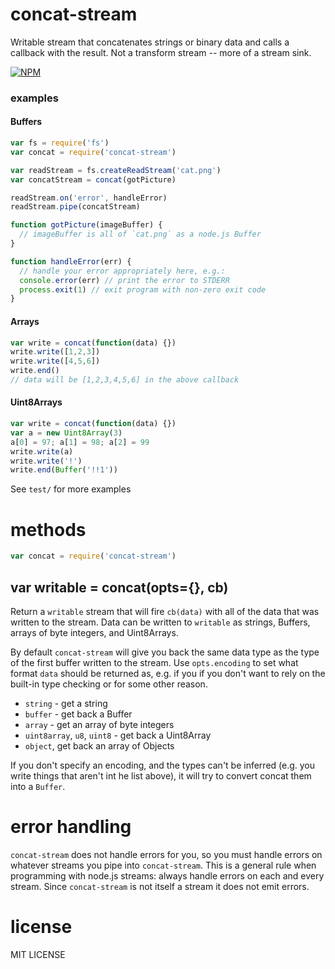 # concat-stream

Writable stream that concatenates strings or binary data and calls a callback with the result. Not a transform stream -- more of a stream sink.

[![NPM](https://nodei.co/npm/concat-stream.png)](https://nodei.co/npm/concat-stream/)

### examples

#### Buffers

```js
var fs = require('fs')
var concat = require('concat-stream')

var readStream = fs.createReadStream('cat.png')
var concatStream = concat(gotPicture)

readStream.on('error', handleError)
readStream.pipe(concatStream)

function gotPicture(imageBuffer) {
  // imageBuffer is all of `cat.png` as a node.js Buffer
}

function handleError(err) {
  // handle your error appropriately here, e.g.:
  console.error(err) // print the error to STDERR
  process.exit(1) // exit program with non-zero exit code
}

```

#### Arrays

```js
var write = concat(function(data) {})
write.write([1,2,3])
write.write([4,5,6])
write.end()
// data will be [1,2,3,4,5,6] in the above callback
```

#### Uint8Arrays

```js
var write = concat(function(data) {})
var a = new Uint8Array(3)
a[0] = 97; a[1] = 98; a[2] = 99
write.write(a)
write.write('!')
write.end(Buffer('!!1'))
```

See `test/` for more examples

# methods

```js
var concat = require('concat-stream')
```






























<extoc></extoc>

## var writable = concat(opts={}, cb)

Return a `writable` stream that will fire `cb(data)` with all of the data that
was written to the stream. Data can be written to `writable` as strings,
Buffers, arrays of byte integers, and Uint8Arrays. 

By default `concat-stream` will give you back the same data type as the type of the first buffer written to the stream. Use `opts.encoding` to set what format `data` should be returned as, e.g. if you if you don't want to rely on the built-in type checking or for some other reason.

* `string` - get a string
* `buffer` - get back a Buffer
* `array` - get an array of byte integers
* `uint8array`, `u8`, `uint8` - get back a Uint8Array
* `object`, get back an array of Objects

If you don't specify an encoding, and the types can't be inferred (e.g. you write things that aren't int he list above), it will try to convert concat them into a `Buffer`.

# error handling

`concat-stream` does not handle errors for you, so you must handle errors on whatever streams you pipe into `concat-stream`. This is a general rule when programming with node.js streams: always handle errors on each and every stream. Since `concat-stream` is not itself a stream it does not emit errors.

# license

MIT LICENSE
